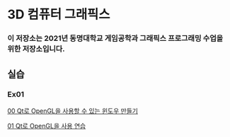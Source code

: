 # 3D 컴퓨터 그래픽스
### 이 저장소는 2021년 동명대학교 게임공학과 그래픽스 프로그래밍 수업을 위한 저장소입니다.

## 실습 ##

### Ex01
[00 Qt로 OpenGL을 사용할 수 있는 윈도우 만들기](https://github.com/dknife/2021Graphics/blob/main/Source/Ex01_00_WindowWQt.py)

[01 Qt로 OpenGL을 사용 연습](https://github.com/dknife/2021Graphics/blob/main/Source/Ex01_00_WindowWQt.py)


